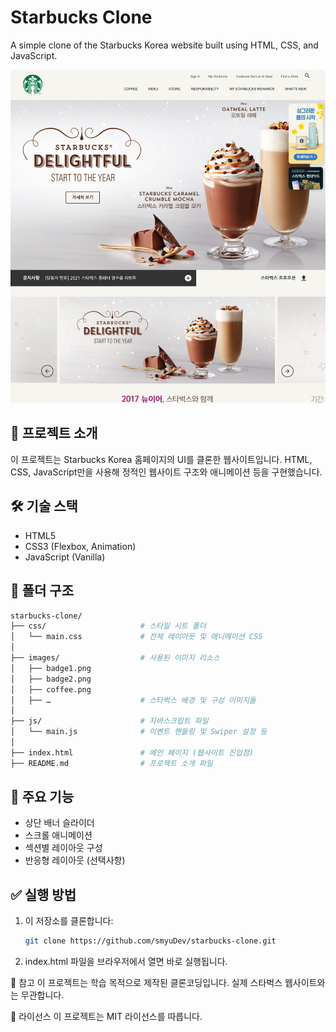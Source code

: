 # Starbucks Clone

A simple clone of the Starbucks Korea website built using HTML, CSS, and JavaScript.

![Screenshot](./images/screenshot.png)

## 🚀 프로젝트 소개

이 프로젝트는 Starbucks Korea 홈페이지의 UI를 클론한 웹사이트입니다. HTML, CSS, JavaScript만을 사용해 정적인 웹사이트 구조와 애니메이션 등을 구현했습니다.

## 🛠 기술 스택

- HTML5  
- CSS3 (Flexbox, Animation)  
- JavaScript (Vanilla)

## 📂 폴더 구조
```bash
starbucks-clone/ 
├── css/                     # 스타일 시트 폴더 
│   └── main.css             # 전체 레이아웃 및 애니메이션 CSS 
│ 
├── images/                  # 사용된 이미지 리소스 
│   ├── badge1.png 
│   ├── badge2.png 
│   ├── coffee.png
│   ├── …                    # 스타벅스 배경 및 구성 이미지들
│
├── js/                      # 자바스크립트 파일
│   └── main.js              # 이벤트 핸들링 및 Swiper 설정 등
│
├── index.html               # 메인 페이지 (웹사이트 진입점)
├── README.md                # 프로젝트 소개 파일
```

## 📸 주요 기능

- 상단 배너 슬라이더  
- 스크롤 애니메이션  
- 섹션별 레이아웃 구성  
- 반응형 레이아웃 (선택사항)

## ✅ 실행 방법

1. 이 저장소를 클론합니다:

   ```bash
   git clone https://github.com/smyuDev/starbucks-clone.git
2.	index.html 파일을 브라우저에서 열면 바로 실행됩니다.

📌 참고
이 프로젝트는 학습 목적으로 제작된 클론코딩입니다. 실제 스타벅스 웹사이트와는 무관합니다.

📄 라이선스
이 프로젝트는 MIT 라이선스를 따릅니다.
